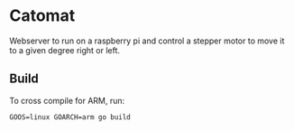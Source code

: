 # Catomat

Webserver to run on a raspberry pi and control a stepper motor to move it to a
given degree right or left.

## Build
To cross compile for ARM, run:

    GOOS=linux GOARCH=arm go build

